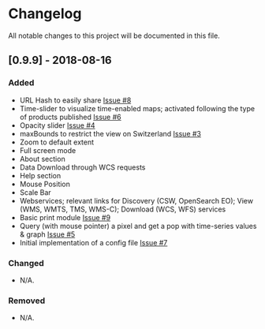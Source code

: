 # Changelog
All notable changes to this project will be documented in this file.

## [0.9.9] - 2018-08-16
### Added
- URL Hash to easily share [Issue #8](https://github.com/GRIDgva/SwissDataCube/issues/8) 
- Time-slider to visualize time-enabled maps; activated following the type of products published [Issue #6](https://github.com/GRIDgva/SwissDataCube/issues/6)
- Opacity slider [Issue #4](https://github.com/GRIDgva/SwissDataCube/issues/4)
- maxBounds to restrict the view on Switzerland [Issue #3](https://github.com/GRIDgva/SwissDataCube/issues/3)
- Zoom to default extent
- Full screen mode
- About section
- Data Download through WCS requests
- Help section
- Mouse Position
- Scale Bar
- Webservices; relevant links for Discovery (CSW, OpenSearch EO); View (WMS, WMTS, TMS, WMS-C); Download (WCS, WFS) services
- Basic print module [Issue #9](https://github.com/GRIDgva/SwissDataCube/issues/9) 
- Query (with mouse pointer) a pixel and get a pop with time-series values & graph [Issue #5](https://github.com/GRIDgva/SwissDataCube/issues/5)
- Initial implementation of a config file [Issue #7](https://github.com/GRIDgva/SwissDataCube/issues/7)

### Changed
- N/A.


### Removed
- N/A.
